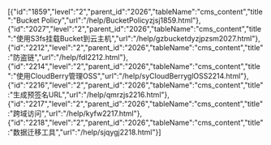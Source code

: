 [{"id":"1859","level":"2","parent_id":"2026","tableName":"cms_content","title":"Bucket Policy","url":"/help/BucketPolicyzjsj1859.html"},{"id":"2027","level":"2","parent_id":"2026","tableName":"cms_content","title":"使用S3fs挂载Bucket到云主机","url":"/help/gzbucketdyzjpzsm2027.html"},{"id":"2212","level":"2","parent_id":"2026","tableName":"cms_content","title":"防盗链","url":"/help/fdl2212.html"},{"id":"2214","level":"2","parent_id":"2026","tableName":"cms_content","title":"使用CloudBerry管理OSS","url":"/help/syCloudBerryglOSS2214.html"},{"id":"2216","level":"2","parent_id":"2026","tableName":"cms_content","title":"生成预签名URL","url":"/help/qmrzjs2216.html"},{"id":"2217","level":"2","parent_id":"2026","tableName":"cms_content","title":"跨域访问","url":"/help/kyfw2217.html"},{"id":"2218","level":"2","parent_id":"2026","tableName":"cms_content","title":"数据迁移工具","url":"/help/sjqygj2218.html"}]